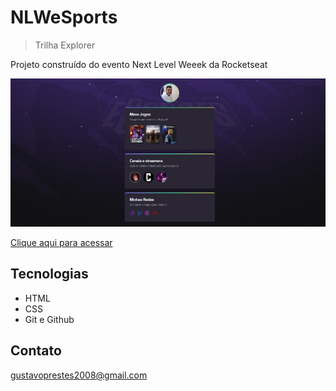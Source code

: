 # NLWeSports 

> Trilha Explorer

Projeto construído do evento Next Level Weeek da Rocketseat

![preview](./.github/preview.png)

[Clique aqui para acessar](https://gustavoprestess.github.io/NLW-Esports/)

## Tecnologias 

- HTML
- CSS
- Git e Github

## Contato

gustavoprestes2008@gmail.com